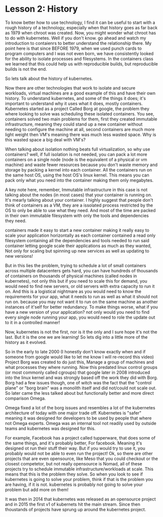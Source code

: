 # Lesson 2: History

To know better how to use technology, I find it can be useful to start with a rough history of a technology, especially when that history goes as far back as 1979 when chroot was created. Now, you might wonder what chroot has to do with kubernetes. Well if you don't know. go ahead and watch my introduction to contaienrs to better understand the relationship there. My point here is that since BEFORE 1979, when we used punch cards to program computers and I was not even born, we have consistently looked for the ability to isolate processes and filesystems. In the containers class we learned that this could help us with reproducible builds, but reproducible builds is not the end.

So lets talk about the history of kubernetes.

Now there are other technologies that work to isolate and secure workloads, virtual machines are a good example of this and have their own history. To understand kubernetes, and some of the things it does; it's important to understand why it uses what it does, mostly containers. Kubernetes started as a project Called Borg at google, the problem they where looking to solve was scheduling these isolated containers. You see, containers solved two main problems for them, first they created immutable infrastructure, meaning they could stand up a new container without needing to configure the machine at all, second containers are much more light weight then VM's meaning there was much less wasted space. Why is this wasted space a big deal with VM's?

When talking about isolation nothing beats full virtualization, so why use containers? well, if full isolation is not needed, you can pack a lot more containers on a single node (node is the equivalent of a physical or vm machine) and waste fewer resources because you don't waste memory and storage by packing a kernel into each container. All the containers run on the same host OS, using the host OS's linux kernel. This means you can pack only what you need into the container making them only megabytes. 

A key note here, remember, Immutable infrastructure in this case is not talking about the nodes (in most cases) that your container is running on. It's mearly talking about your container. I highly suggest that people don't think of containers as a VM, they are a issolated process restricted by the OS to only be able to use what they need. And most of the time are packed in their own immutable filesystem with only the tools and dependencies they need.

containers made it easy to start a new container making it really easy to scale your application horizontally as each container contained a read only filesystem containing all the dependencies and tools needed to run said container letting google scale their applications as much as they wanted, Not only for scaling but spinning up new services as well as updating to new versions!

But in this lies the problem, trying to schedule a lot of small containers across multiple datacenters gets hard, you can have hundreds of thousands of containers on thousands of physical machines (called nodes in kubernetes), not only this but if you need to scale this for demand, you would need to find new servers, or old servers with extra capacity to run it on. And this is a logistical nightmare as you would need to know the requirements for your app, what it needs to run as well as what it should not run on. because you may not want it to run on the same machine as another instances of it'self for better redundancy. To make things worse, what if you have a new version of your application? not only would you need to find every single node running your app, you would need to role the update out to it in a controlled manner!

Now, kubernetes is not the first, nor is it the only and I sure hope it's not the last. But it is the one we are learning! So lets dig into a little more of the history as it evolved.

So in the early to late 2000 (I honestly don't know exactly when and if someone from google would like to let me know I will re-record this video) Project Borg was created to do just this, Manage a group of machines and what processes they where running. Now this predated linux control groups (or most commonly called cgroups) that google later in 2008 introduced into the linux kernel and was strongly based off the work they did with Borg. Borg had a few issues though, one of witch was the fact that the "control plane" or "borg brain" was a monolith itself and did not/could not scale out. So later came the less talked about but functionally better and more direct comparison Omega. 

Omega fixed a lot of the borg issues and resembles a lot of the kubernetes architecture of today with one major trade off. Kubernetes is "safer" meaning it was designed for developers to be used by people that where not Omega experts. Omega was an internal tool not readily used by outside teams and kubernetes was designed for this. 

For example, Facebook has a project called tupperware, that does some of the same things, and it's probably better, For facebook. Meaning it's designed ot run their stuff their way. But if you would try to use it, you probably would not be able to even run the project! Ok, so there are other projects that are even opensource, like Meso that you could checkout or the closest competetor, but not really opensource is Nomad, all of these projects try to schedule immutable infrastructure/workloads at scale. This means that this is the problem they solve. So when you look to see if kubernetes is going to solve your problem, think if that is the problem you are having, if it is not. kubernetes is probably not going to solve your problem but add more on them!

It was then in 2014 that kubernetes was released as an opensource project and in 2015 the first v1 of kubernets hit the main stream. Since then thoustands of projects have sprung up around the kubernetes project.
